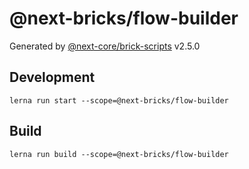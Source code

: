 # @next-bricks/flow-builder

Generated by [@next-core/brick-scripts] v2.5.0

## Development

`lerna run start --scope=@next-bricks/flow-builder`

## Build

`lerna run build --scope=@next-bricks/flow-builder`

[@next-core/brick-scripts]: https://github.com/easyops-cn/next-core/tree/master/packages/brick-scripts
